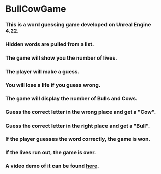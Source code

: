 # BullCowGame
### This is a word guessing game developed on Unreal Engine 4.22.
### Hidden words are pulled from a list.
### The game will show you the number of lives.
### The player will make a guess.
### You will lose a life if you guess wrong.
### The game will display the number of Bulls and Cows. 
### Guess the correct letter in the wrong place and get a "Cow".
### Guess the correct letter in the right place and get a "Bull".
### If the player guesses the word correctly, the game is won.
### If the lives run out, the game is over.
### A video demo of it can be found <a href="https://youtu.be/jXO4w0JBazw">here</a>.
